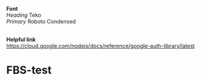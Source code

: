 **Font** <br>
    *Heading* Teko <br>
    *Primary* Roboto Condensed
    <link href="https://fonts.googleapis.com/css2?family=Roboto+Condensed:ital,wght@0,100..900;1,100..900&family=Teko:wght@300..700&display=swap" rel="stylesheet"> <br>
<br>

**Helpful link** <br>
    https://cloud.google.com/nodejs/docs/reference/google-auth-library/latest <br>
# FBS-test
